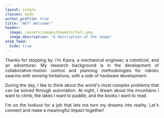 ```yaml
---
layout: single
classes: wide
author_profile: true
title: "HEY! Welcome!"
header:
  image: /assets/images/headers/fall.png
  image_description: "A description of the image"
atom_feed:
  hide: true
---
```

<style>
p {
  text-align: justify;
}
</style>

Thanks for stopping by.
I’m Kasra, a mechanical engineer, a roboticist, and an adventurer. My research background is in the development of collaborative-motion control and planning methodologies for robotic swarms with sensing limitations, with a side of hardware development. 

During the day, I like to think about the world's most complex problems that can be solved through automation. At night, I dream about the mountains I want to climb, the lakes I want to paddle, and the books I want to read.

I'm on the lookout for a job that lets me turn my dreams into reality. Let's connect and make a meaningful impact together!